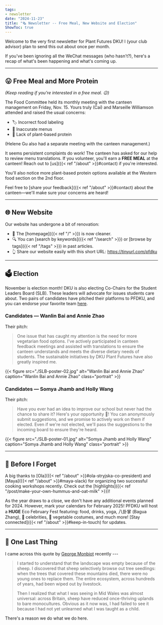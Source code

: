 ```yaml
---
tags:
- newsletter
date: "2024-11-23"
title: "🗞️ Newsletter -- Free Meal, New Website and Election"
ShowToc: true
---
```


Welcome to the very first newsletter for Plant Futures DKU!
I (your club advisor) plan to send this out about once per month.

If you've been ignoring all the WeChat messages (who hasn't?), here's a recap of what's been happening and what's coming up.

---

## 😛 Free Meal and More Protein

*(Keep reading if you're interested in a free meal. 😉)*

The Food Committee held its monthly meeting with the canteen management on
Friday, Nov. 15. Yours truly (Cai) and Marseille Williamson attended and raised
the usual concerns:

- 🏷️ Incorrect food labeling
- 📄 Inaccurate menus
- 🌱 Lack of plant-based protein

(Helene Gu also had a separate meeting with the canteen management.)

It seems persistent complaints do work!  The canteen has asked for our help to
review menu translations. If you volunteer, you'll earn a **FREE MEAL** at the
canteen!  Reach out to [us]({{< ref "/about" >}}#contact) if you're interested.

You'll also notice more plant-based protein options available at the Western food section on the 2nd floor.

Feel free to [share your feedback]({{< ref "/about" >}}#contact) about the canteen—we'll make sure your concerns are heard!

---

## 🌐 New Website

Our website has undergone a bit of renovation:
- 🌟 The [homepage]({{< ref "/" >}}) is now cleaner.
- 🔍 You can [search by keywords]({{< ref "/search" >}}) or [browse by tags]({{< ref "/tags" >}}) in past articles.
- 👆 Share our website easily with this short URL: https://tinyurl.com/pfdku

---

## 🗳️ Election

November is election month! DKU is also electing Co-Chairs for the Student Leaders Board (SLB). These leaders will advocate for issues students care about. Two pairs of candidates have pitched their platforms to PFDKU, and you can endorse your favorite team [here](https://duke.qualtrics.com/jfe/form/SV_5bSwqzDocvwYjEW).

### Candidates — Wanlin Bai and Annie Zhao

Their pitch:

> One issue that has caught my attention is the need for more vegetarian food options. I've actively participated in canteen feedback meetings and assisted with translations to ensure the canteen understands and meets the diverse dietary needs of students. The sustainable initiatives by DKU Plant Futures have also greatly inspired me.

{{< figure src="./SLB-poster-02.jpg" alt="Wanlin Bai and Annie Zhao" caption="Wanlin Bai and Annie Zhao" class="portrait" >}}

### Candidates — Somya Jhamb and Holly Wang

Their pitch:

> Have you ever had an idea to improve our school but never had the chance to share it? Here's your opportunity 🌟! You can anonymously submit suggestions, and we promise to actively work on them if elected. Even if we're not elected, we'll pass the suggestions to the incoming board to ensure they're heard.

{{< figure src="./SLB-poster-01.jpg" alt="Somya Jhamb and Holly Wang" caption="Somya Jhamb and Holly Wang" class="portrait" >}}

---

## 🤔 Before I Forget

A big thanks to [Ola]({{< ref "/about" >}}#ola-stryjska-co-president) and [Maya]({{< ref "/about" >}}#maya-slack) for organizing two successful cooking workshops recently.
Check out the [highlights]({{< ref "/post/make-your-own-hummus-and-oat-milk" >}})!

As the year draws to a close, we don't have any additional events planned for 2024. However, mark your calendars for February 2025! PFDKU will host a **HUGE** Eco February Fest featuring:
food, drinks, yoga, 八卦掌 (Bagua Zhang), 🤩 celebrities, 🥦 vegetable costumes, and much more! [Stay connected]({{< ref "/about" >}}#keep-in-touch) for updates.

---

## 👋 One Last Thing

I came across this quote by [George Monbiot](https://www.monbiot.com/) recently ---

> I started to understand that the landscape was empty because of the sheep. I discovered that sheep selectively browse out tree seedlings: when the trees that covered these mountains died, there were no young ones to replace them. The entire ecosystem, across hundreds of years, had been wiped out by livestock.
>
> Then I realized that what I was seeing in Mid Wales was almost universal: across Britain, sheep have reduced once-thriving uplands to bare monocultures. Obvious as it now was, I had failed to see it because I had not yet unlearned what I was taught as a child.

There's a reason we do what we do here.
